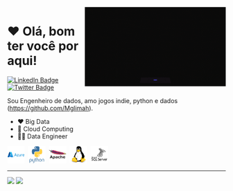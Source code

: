 <img src = "giphy.gif" width = "325px" align = "right">

# ❤ Olá, bom ter você por aqui!
  <div id="badges">
  <a href = "https://br.linkedin.com/in/gustavo-magalh%C3%A3es-0060541b7?trk=profile-badge">
    <img src="https://img.shields.io/badge/LinkedIn-blue?style=for-the-badge&logo=linkedin&logoColor=white" alt="LinkedIn Badge"/>
  </a>
  <a href = "https://twitter.com/Mglimah">
    <img src="https://img.shields.io/badge/Twitter-blue?style=for-the-badge&logo=twitter&logoColor=white" alt="Twitter Badge"/>
  </a>    
</div>

Sou Engenheiro de dados, amo jogos indie, python e dados (https://github.com/Mglimah).

- ❤ Big Data
- 💙 Cloud Computing
- 👩‍💻 Data Engineer

<div>
  <img src="https://github.com/devicons/devicon/blob/master/icons/azure/azure-original-wordmark.svg" title="Azure" alt="Azure" width="40" height="40"/>&nbsp;
  <img src="https://github.com/devicons/devicon/blob/master/icons/python/python-original-wordmark.svg" title="Python" alt="Python" width="40" height="40"/>&nbsp;
  <img src="https://github.com/devicons/devicon/blob/master/icons/apache/apache-original-wordmark.svg" title="Apache" alt="Apache" width="40" height="40"/>&nbsp;
  <img src="https://github.com/devicons/devicon/blob/master/icons/linux/linux-original.svg" title="Linux" alt="Linux" width="40" height="40"/>&nbsp;
  <img src="https://github.com/devicons/devicon/blob/master/icons/microsoftsqlserver/microsoftsqlserver-plain-wordmark.svg" title="Microsoftsqlserver" alt="Microsoftsqlserver" width="40" height="40"/>&nbsp;
</div>

---


<div align = "left">
<img height = "180em" src="https://github-readme-stats.vercel.app/api/top-langs/?username=Mglimah&show_icons=true&theme=bear&count_private=true"/>
<img height = "180em" src="https://github-readme-stats.vercel.app/api?username=Mglimah&show_icons=true&show_icons=true&theme=bear&count_private=true" />
</div>
